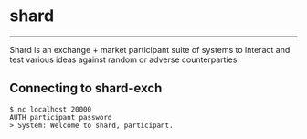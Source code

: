 # shard
---------
Shard is an exchange + market participant suite of systems to interact and test
various ideas against random or adverse counterparties.

## Connecting to shard-exch
```
$ nc localhost 20000
AUTH participant password
> System: Welcome to shard, participant.
```
